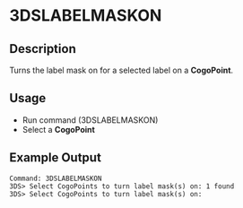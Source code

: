 # 3DSLABELMASKON

## Description

Turns the label mask on for a selected label on a **CogoPoint**.

## Usage

* Run command (3DSLABELMASKON)
* Select a **CogoPoint**

## Example Output

```
Command: 3DSLABELMASKON
3DS> Select CogoPoints to turn label mask(s) on: 1 found
3DS> Select CogoPoints to turn label mask(s) on:
```
```
